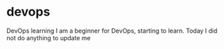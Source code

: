 # devops
DevOps learning
I am a beginner for DevOps, starting to learn.
Today I did not do anything to update me